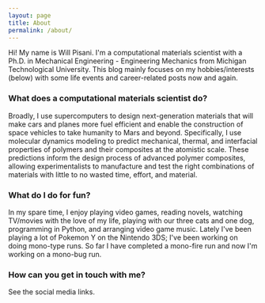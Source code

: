 ```yaml
---
layout: page
title: About
permalink: /about/
---
```


Hi! My name is Will Pisani. I'm a computational materials scientist with a Ph.D. in Mechanical Engineering - Engineering Mechanics from Michigan Technological University. This blog mainly focuses on my hobbies/interests (below) with some life events and career-related posts now and again.



### What does a computational materials scientist do?

Broadly, I use supercomputers to design next-generation materials that will make cars and planes more fuel efficient and enable the construction of space vehicles to take humanity to Mars and beyond. Specifically, I use molecular dynamics modeling to predict mechanical, thermal, and interfacial properties of polymers and their composites at the atomistic scale. These predictions inform the design process of advanced polymer composites, allowing experimentalists to manufacture and test the right combinations of materials with little to no wasted time, effort, and material.

### What do I do for fun?

In my spare time, I enjoy playing video games, reading novels, watching TV/movies with the love of my life, playing with our three cats and one dog, programming in Python, and arranging video game music. Lately I've been playing a lot of Pokemon Y on the Nintendo 3DS; I've been working on doing mono-type runs. So far I have completed a mono-fire run and now I'm working on a mono-bug run.

### How can you get in touch with me?

See the social media links.
